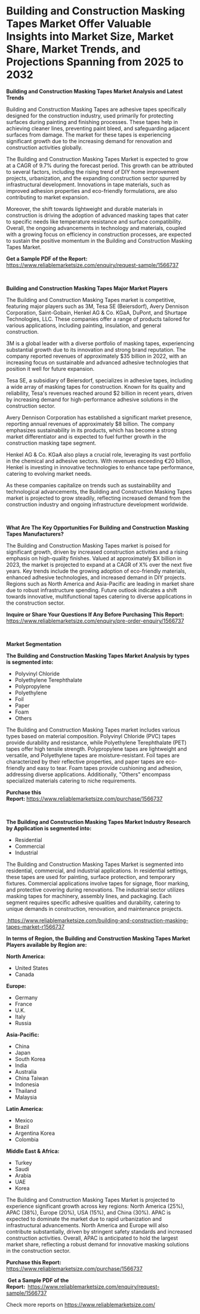 <p><h1>Building and Construction Masking Tapes Market Offer Valuable Insights into Market Size, Market Share, Market Trends, and Projections Spanning from 2025 to 2032</h1></p><p><strong>Building and Construction Masking Tapes Market Analysis and Latest Trends</strong></p>
<p><p>Building and Construction Masking Tapes are adhesive tapes specifically designed for the construction industry, used primarily for protecting surfaces during painting and finishing processes. These tapes help in achieving cleaner lines, preventing paint bleed, and safeguarding adjacent surfaces from damage. The market for these tapes is experiencing significant growth due to the increasing demand for renovation and construction activities globally. </p><p>The Building and Construction Masking Tapes Market is expected to grow at a CAGR of 9.7% during the forecast period. This growth can be attributed to several factors, including the rising trend of DIY home improvement projects, urbanization, and the expanding construction sector spurred by infrastructural development. Innovations in tape materials, such as improved adhesion properties and eco-friendly formulations, are also contributing to market expansion. </p><p>Moreover, the shift towards lightweight and durable materials in construction is driving the adoption of advanced masking tapes that cater to specific needs like temperature resistance and surface compatibility. Overall, the ongoing advancements in technology and materials, coupled with a growing focus on efficiency in construction processes, are expected to sustain the positive momentum in the Building and Construction Masking Tapes Market.</p></p>
<p><strong>Get a Sample PDF of the Report:&nbsp;</strong> <a href="https://www.reliablemarketsize.com/enquiry/request-sample/1566737?utm_campaign=3382&utm_medium=2&utm_source=Github&utm_content=ia&utm_term=22032025&utm_id=building-and-construction-masking-tapes">https://www.reliablemarketsize.com/enquiry/request-sample/1566737</a></p>
<p>&nbsp;</p>
<p><strong>Building and Construction Masking Tapes Major Market Players</strong></p>
<p><p>The Building and Construction Masking Tapes market is competitive, featuring major players such as 3M, Tesa SE (Beiersdorf), Avery Dennison Corporation, Saint-Gobain, Henkel AG & Co. KGaA, DuPont, and Shurtape Technologies, LLC. These companies offer a range of products tailored for various applications, including painting, insulation, and general construction.</p><p>3M is a global leader with a diverse portfolio of masking tapes, experiencing substantial growth due to its innovation and strong brand reputation. The company reported revenues of approximately $35 billion in 2022, with an increasing focus on sustainable and advanced adhesive technologies that position it well for future expansion.</p><p>Tesa SE, a subsidiary of Beiersdorf, specializes in adhesive tapes, including a wide array of masking tapes for construction. Known for its quality and reliability, Tesa's revenues reached around $2 billion in recent years, driven by increasing demand for high-performance adhesive solutions in the construction sector.</p><p>Avery Dennison Corporation has established a significant market presence, reporting annual revenues of approximately $8 billion. The company emphasizes sustainability in its products, which has become a strong market differentiator and is expected to fuel further growth in the construction masking tape segment.</p><p>Henkel AG & Co. KGaA also plays a crucial role, leveraging its vast portfolio in the chemical and adhesive sectors. With revenues exceeding €20 billion, Henkel is investing in innovative technologies to enhance tape performance, catering to evolving market needs.</p><p>As these companies capitalize on trends such as sustainability and technological advancements, the Building and Construction Masking Tapes market is projected to grow steadily, reflecting increased demand from the construction industry and ongoing infrastructure development worldwide.</p></p>
<p>&nbsp;</p>
<p><strong>What Are The Key Opportunities For Building and Construction Masking Tapes Manufacturers?</strong></p>
<p><p>The Building and Construction Masking Tapes market is poised for significant growth, driven by increased construction activities and a rising emphasis on high-quality finishes. Valued at approximately $X billion in 2023, the market is projected to expand at a CAGR of X% over the next five years. Key trends include the growing adoption of eco-friendly materials, enhanced adhesive technologies, and increased demand in DIY projects. Regions such as North America and Asia-Pacific are leading in market share due to robust infrastructure spending. Future outlook indicates a shift towards innovative, multifunctional tapes catering to diverse applications in the construction sector.</p></p>
<p><strong>Inquire or Share Your Questions If Any Before Purchasing This Report:</strong> <a href="https://www.reliablemarketsize.com/enquiry/pre-order-enquiry/1566737?utm_campaign=3382&utm_medium=2&utm_source=Github&utm_content=ia&utm_term=22032025&utm_id=building-and-construction-masking-tapes">https://www.reliablemarketsize.com/enquiry/pre-order-enquiry/1566737</a></p>
<p>&nbsp;</p>
<p><strong>Market Segmentation</strong></p>
<p><strong>The Building and Construction Masking Tapes Market Analysis by types is segmented into:</strong></p>
<p><ul><li>Polyvinyl Chloride</li><li>Polyethylene Terephthalate</li><li>Polypropylene</li><li>Polyethylene</li><li>Foil</li><li>Paper</li><li>Foam</li><li>Others</li></ul></p>
<p><p>The Building and Construction Masking Tapes market includes various types based on material composition. Polyvinyl Chloride (PVC) tapes provide durability and resistance, while Polyethylene Terephthalate (PET) tapes offer high tensile strength. Polypropylene tapes are lightweight and versatile, and Polyethylene tapes are moisture-resistant. Foil tapes are characterized by their reflective properties, and paper tapes are eco-friendly and easy to tear. Foam tapes provide cushioning and adhesion, addressing diverse applications. Additionally, "Others" encompass specialized materials catering to niche requirements.</p></p>
<p><strong>Purchase this Report:&nbsp;</strong><a href="https://www.reliablemarketsize.com/purchase/1566737?utm_campaign=3382&utm_medium=2&utm_source=Github&utm_content=ia&utm_term=22032025&utm_id=building-and-construction-masking-tapes">https://www.reliablemarketsize.com/purchase/1566737</a></p>
<p>&nbsp;</p>
<p><strong>The Building and Construction Masking Tapes Market Industry Research by Application is segmented into:</strong></p>
<p><ul><li>Residential</li><li>Commercial</li><li>Industrial</li></ul></p>
<p><p>The Building and Construction Masking Tapes Market is segmented into residential, commercial, and industrial applications. In residential settings, these tapes are used for painting, surface protection, and temporary fixtures. Commercial applications involve tapes for signage, floor marking, and protective covering during renovations. The industrial sector utilizes masking tapes for machinery, assembly lines, and packaging. Each segment requires specific adhesive qualities and durability, catering to unique demands in construction, renovation, and maintenance projects.</p></p>
<p><a href="https://www.reliablemarketsize.com/building-and-construction-masking-tapes-market-r1566737?utm_campaign=3382&utm_medium=2&utm_source=Github&utm_content=ia&utm_term=22032025&utm_id=building-and-construction-masking-tapes">&nbsp;https://www.reliablemarketsize.com/building-and-construction-masking-tapes-market-r1566737</a></p>
<p><strong>In terms of Region, the Building and Construction Masking Tapes Market Players available by Region are:</strong></p>
<p>
    <p> <strong> North America: </strong>
        <ul>
            <li>United States</li>
            <li>Canada</li>
        </ul>
        </p> 
    <p> <strong> Europe: </strong>
        <ul>
            <li>Germany</li>
            <li>France</li>
            <li>U.K.</li>
            <li>Italy</li>
            <li>Russia</li>
        </ul>
        </p> 
    <p> <strong> Asia-Pacific: </strong>
        <ul>
            <li>China</li>
            <li>Japan</li>
            <li>South Korea</li>
            <li>India</li>
            <li>Australia</li>
            <li>China Taiwan</li>
            <li>Indonesia</li>
            <li>Thailand</li>
            <li>Malaysia</li>
        </ul>
        </p> 
    <p> <strong> Latin America: </strong>
        <ul>
            <li>Mexico</li>
            <li>Brazil</li>
            <li>Argentina Korea</li>
            <li>Colombia</li>
        </ul>
        </p> 
    <p> <strong> Middle East & Africa: </strong>
        <ul>
            <li>Turkey</li>
            <li>Saudi</li>
            <li>Arabia</li>
            <li>UAE</li>
            <li>Korea</li>
        </ul>
    </p>
    </p>
<p><p>The Building and Construction Masking Tapes Market is projected to experience significant growth across key regions: North America (25%), APAC (38%), Europe (20%), USA (15%), and China (30%). APAC is expected to dominate the market due to rapid urbanization and infrastructural advancements. North America and Europe will also contribute substantially, driven by stringent safety standards and increased construction activities. Overall, APAC is anticipated to hold the largest market share, reflecting a robust demand for innovative masking solutions in the construction sector.</p></p>
<p><strong>Purchase this Report: </strong><a href="https://www.reliablemarketsize.com/purchase/1566737?utm_campaign=3382&utm_medium=2&utm_source=Github&utm_content=ia&utm_term=22032025&utm_id=building-and-construction-masking-tapes">https://www.reliablemarketsize.com/purchase/1566737</a></p>
<p>&nbsp;<strong>Get a Sample PDF of the Report:&nbsp;&nbsp;</strong><a href="https://www.reliablemarketsize.com/enquiry/request-sample/1566737?utm_campaign=3382&utm_medium=2&utm_source=Github&utm_content=ia&utm_term=22032025&utm_id=building-and-construction-masking-tapes">https://www.reliablemarketsize.com/enquiry/request-sample/1566737</a></p>
<p><strong></strong></p>
<p>Check more reports on <a href="https://www.reliablemarketsize.com/?utm_campaign=3382&utm_medium=2&utm_source=Github&utm_content=ia&utm_term=22032025&utm_id=building-and-construction-masking-tapes">https://www.reliablemarketsize.com/</a></p>